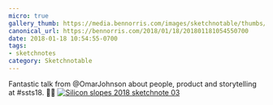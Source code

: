 ```yaml
---
micro: true
gallery_thumb: https://media.bennorris.com/images/sketchnotable/thumbs/silicon-slopes-2018-sketchnote-03.jpg
canonical_url: https://bennorris.com/2018/01/18/201801181054550700
date: 2018-01-18 10:54:55-0700
tags:
- sketchnotes
category: Sketchnotable
---
```


Fantastic talk from @OmarJohnson about people, product and storytelling at #ssts18. ✍🏼 [![Silicon slopes 2018 sketchnote 03](https://media.bennorris.com/images/sketchnotable/silicon-slopes-2018/silicon-slopes-2018-sketchnote-03.jpg)](https://media.bennorris.com/images/sketchnotable/silicon-slopes-2018/silicon-slopes-2018-sketchnote-03.jpg)